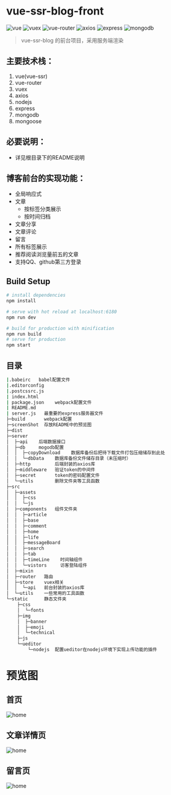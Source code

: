 # vue-ssr-blog-front
![vue](https://img.shields.io/badge/vue-2.5.13-brightgreen.svg)
![vuex](https://img.shields.io/badge/vuex-3.0.1-brightgreen.svg)
![vue-router](https://img.shields.io/badge/vue--router-3.0.1-yellowgreen.svg)
![axios](https://img.shields.io/badge/axios-0.17.1-blue.svg)
![express](https://img.shields.io/badge/express-4.16.2-green.svg)
![mongodb](https://img.shields.io/badge/mongodb-3.2.18-green.svg)
> vue-ssr-blog 的前台项目，采用服务端渲染
## 主要技术栈：
1. vue(vue-ssr)
2. vue-router
3. vuex
4. axios
5. nodejs
6. express
7. mongodb
8. mongoose
## 必要说明：
- 详见根目录下的README说明
## 博客前台的实现功能：
- 全局响应式
- 文章
  - 按标签分类展示
  - 按时间归档
- 文章分享
- 文章评论
- 留言
- 所有标签展示
- 推荐阅读浏览量前五的文章
- 支持QQ、github第三方登录
## Build Setup

``` bash
# install dependencies
npm install

# serve with hot reload at localhost:6180
npm run dev

# build for production with minification
npm run build
# serve for production
npm start
```
## 目录
```bash
|.babeirc   babel配置文件
|.editorconfig 
|.postcssrc.js
| index.html 
| package.json    webpack配置文件
| README.md
| server.js   最重要的express服务器文件
├─build       webpack配置
├─screenShot  存放README中的预览图
├─dist  
├─server    
│  ├─api    后端数据接口
│  ├─db     mogodb配置
│  │  ├─copyDownload    数据库备份后把待下载文件打包压缩储存到此处
│  │  └─dbData    数据库备份文件储存目录（未压缩时）
│  ├─http         后端封装的axios库
│  ├─middleware   验证token的中间件
│  ├─secret       token的密码配置文件
│  └─utils        删除文件夹等工具函数
├─src
│  ├─assets
│  │  ├─css
│  │  └─js
│  ├─components   组件文件夹
│  │  ├─article
│  │  ├─base
│  │  ├─comment
│  │  ├─home
│  │  ├─life
│  │  ├─messageBoard
│  │  ├─search
│  │  ├─tab
│  │  ├─timeLine    时间轴组件
│  │  └─vistors     访客登陆组件
│  ├─mixin
│  ├─router   路由
│  ├─store    vuex相关
│  │  └─api   前台封装的axios库
│  └─utils    一些常用的工具函数
└─static      静态文件夹
    ├─css
    │  └─fonts
    ├─img
    │  ├─banner
    │  ├─emoji
    │  └─technical
    ├─js
    └─ueditor
        └─nodejs  配置ueditor在nodejs环境下实现上传功能的插件
```
# 预览图
## 首页
![home](https://github.com/justJokee/vue-ssr-blog/raw/master/front/screenShot/home.png)
## 文章详情页
![home](https://github.com/justJokee/vue-ssr-blog/raw/master/front/screenShot/article.png)
## 留言页
![home](https://github.com/justJokee/vue-ssr-blog/raw/master/front/screenShot/msgboard.png)
